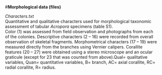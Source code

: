 #<b>Morphological data (files)</b>

<i>Characters.txt</i><br>
Quantitative and qualitative characters used for morphological taxonomic assessment of tabular <i>Acropora</i> specimens (table S1).<br>
Color (1) was assessed from field observation and photographs from each of the colonies. Descriptive characters (2 – 16) were recorded from overall observation of skeletal fragments. Morphometrical characters (17 – 19) were measured directly from the branches using Vernier calipers. Corallite features (20 – 27) were obtained using a stereo microscope and an ocular graticule (except for 23 that was counted from above).Qual= qualitative variables, Quan= quantitative variables, B= branch, AC= axial corallite, RC= radial corallite, R= radius.

